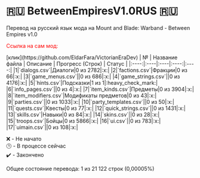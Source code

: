 # :ru: BetweenEmpiresV1.0RUS :ru:
Перевод на русский язык мода на Mount and Blade: Warband - Between Empires v1.0
<p style="color: red;">Ссылка на сам мод:</p>[клик](https://github.com/EldarFara/VictorianEraDev)
| № | Название файла | Описание | Прогресс (Строк) | Статус |
|:----:|:----|:----|:----:|:----:|
|1|`dialogs.csv`|Диалоги|0 из 2782|:x:|
|2|`factions.csv`|Фракции|0 из 66|:x:|
|3|`game_menus.csv`||0 из 686|:x:|
|4|`game_strings.csv`||0 из 4176|:x:|
|5|`hints.csv`|Подсказки|1 из 1|:heavy_check_mark:|
|6|`info_pages.csv`||0 из 4|:x:|
|7|`item_kinds.csv`|Предметы|0 из 3904|:x:|
|8|`item_modifiers.csv`|Модификаты предметов|0 из 43|:x:|
|9|`parties.csv`||0 из 1033|:x:|
|10|`party_templates.csv`||0 из 50|:x:|
|11|`quests.csv`|Квесты|0 из 77|:x:|
|12|`quick_strings.csv`||0 из 1431|:x:|
|13|`skills.csv`|Навыки|0 из 84|:x:|
|14|`skins.csv`||0 из 28|:x:|
|15|`troops.csv`|Бойцы|0 из 5866|:x:|
|16|`ui.csv`||0 из 783|:x:|
|17|`uimain.csv`||0 из 108|:x:|

:x: - Не начато <br>
:clock3: - В процессе сейчас <br>
:heavy_check_mark: - Закончено <br>

Общее состояние перевода: 1 из 21 122 строк (0,00005%)